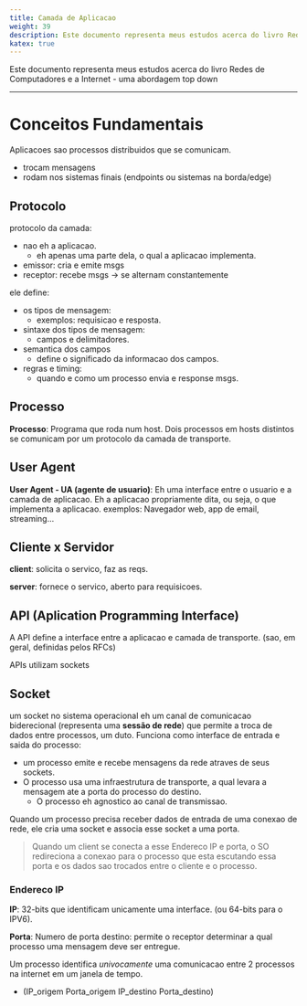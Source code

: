 ```yaml
---
title: Camada de Aplicacao
weight: 39
description: Este documento representa meus estudos acerca do livro Redes de Computadores e a Internet - uma abordagem top down
katex: true
---
```

Este documento representa meus estudos acerca do livro Redes de Computadores e a Internet - uma abordagem top down

---

# Conceitos Fundamentais

Aplicacoes sao processos distribuidos que se comunicam. 
- trocam mensagens
- rodam nos sistemas finais (endpoints ou sistemas na borda/edge)

## Protocolo

protocolo da camada:
- nao eh a aplicacao.
    - eh apenas uma parte dela, o qual a aplicacao implementa.
- emissor: cria e emite msgs
- receptor: recebe msgs -> se alternam constantemente

ele define:
- os tipos de mensagem:
    - exemplos: requisicao e resposta.
- sintaxe dos tipos de mensagem:
    - campos e delimitadores.
- semantica dos campos
    - define o significado da informacao dos campos.
- regras e timing:
    - quando e como um processo envia e response msgs.

## Processo
__Processo__: Programa que roda num host. Dois processos em hosts distintos se comunicam por um protocolo da camada de transporte.

## User Agent
__User Agent - UA (agente de usuario)__: Eh uma interface entre o usuario e a camada de aplicacao. Eh a aplicacao propriamente dita, ou seja, o que implementa a aplicacao.
exemplos: Navegador web, app de email, streaming...

## Cliente x Servidor
**client**: solicita o servico, faz as reqs.

**server**: fornece o servico, aberto para requisicoes.

## API (Aplication Programming Interface)
A API define a interface entre a aplicacao e camada de transporte. (sao, em geral, definidas pelos RFCs)

APIs utilizam sockets

## Socket 
um socket no sistema operacional eh um canal de comunicacao biderecional (representa uma __sessão de rede__) que permite a troca de dados entre processos, um duto. Funciona como interface de entrada e saida do processo:

- um processo emite e recebe mensagens da rede atraves de seus sockets.
- O processo usa uma infraestrutura de transporte, a qual levara a mensagem ate a porta do processo do destino.
    - O processo eh agnostico ao canal de transmissao.

Quando um processo precisa receber dados de entrada de uma conexao de rede, ele cria uma socket e associa esse socket a uma porta.

> Quando um client se conecta a esse Endereco IP e porta, o SO redireciona a conexao para o processo que esta escutando essa porta e os dados sao trocados entre o cliente e o processo.

### Endereco IP
__IP__: 32-bits que identificam unicamente uma interface. (ou 64-bits para o IPV6).

__Porta__: Numero de porta destino: permite o receptor determinar a qual processo uma mensagem deve ser entregue.

Um processo identifica _univocamente_ uma comunicacao entre 2 processos na internet em um janela de tempo.
- (IP_origem Porta_origem IP_destino Porta_destino)
